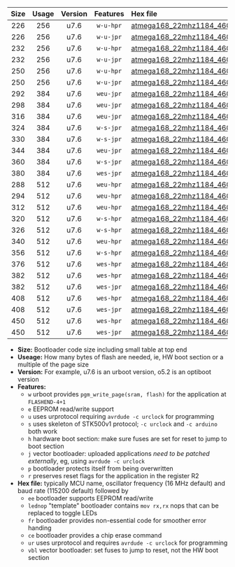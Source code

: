 |Size|Usage|Version|Features|Hex file|
|:-:|:-:|:-:|:-:|:--|
|226|256|u7.6|`w-u-hpr`|[atmega168_22mhz1184_460800bps_ur.hex](https://raw.githubusercontent.com/stefanrueger/urboot/main//atmega168_22mhz1184_460800bps_ur.hex)|
|226|256|u7.6|`w-u-jpr`|[atmega168_22mhz1184_460800bps_ur_vbl.hex](https://raw.githubusercontent.com/stefanrueger/urboot/main//atmega168_22mhz1184_460800bps_ur_vbl.hex)|
|232|256|u7.6|`w-u-hpr`|[atmega168_22mhz1184_460800bps_lednop_ur.hex](https://raw.githubusercontent.com/stefanrueger/urboot/main//atmega168_22mhz1184_460800bps_lednop_ur.hex)|
|232|256|u7.6|`w-u-jpr`|[atmega168_22mhz1184_460800bps_lednop_ur_vbl.hex](https://raw.githubusercontent.com/stefanrueger/urboot/main//atmega168_22mhz1184_460800bps_lednop_ur_vbl.hex)|
|250|256|u7.6|`w-u-hpr`|[atmega168_22mhz1184_460800bps_lednop_fr_ur.hex](https://raw.githubusercontent.com/stefanrueger/urboot/main//atmega168_22mhz1184_460800bps_lednop_fr_ur.hex)|
|250|256|u7.6|`w-u-jpr`|[atmega168_22mhz1184_460800bps_lednop_fr_ur_vbl.hex](https://raw.githubusercontent.com/stefanrueger/urboot/main//atmega168_22mhz1184_460800bps_lednop_fr_ur_vbl.hex)|
|292|384|u7.6|`weu-jpr`|[atmega168_22mhz1184_460800bps_ee_ur_vbl.hex](https://raw.githubusercontent.com/stefanrueger/urboot/main//atmega168_22mhz1184_460800bps_ee_ur_vbl.hex)|
|298|384|u7.6|`weu-jpr`|[atmega168_22mhz1184_460800bps_ee_lednop_ur_vbl.hex](https://raw.githubusercontent.com/stefanrueger/urboot/main//atmega168_22mhz1184_460800bps_ee_lednop_ur_vbl.hex)|
|316|384|u7.6|`weu-jpr`|[atmega168_22mhz1184_460800bps_ee_lednop_fr_ur_vbl.hex](https://raw.githubusercontent.com/stefanrueger/urboot/main//atmega168_22mhz1184_460800bps_ee_lednop_fr_ur_vbl.hex)|
|324|384|u7.6|`w-s-jpr`|[atmega168_22mhz1184_460800bps_vbl.hex](https://raw.githubusercontent.com/stefanrueger/urboot/main//atmega168_22mhz1184_460800bps_vbl.hex)|
|330|384|u7.6|`w-s-jpr`|[atmega168_22mhz1184_460800bps_lednop_vbl.hex](https://raw.githubusercontent.com/stefanrueger/urboot/main//atmega168_22mhz1184_460800bps_lednop_vbl.hex)|
|344|384|u7.6|`weu-jpr`|[atmega168_22mhz1184_460800bps_ee_lednop_fr_ce_ur_vbl.hex](https://raw.githubusercontent.com/stefanrueger/urboot/main//atmega168_22mhz1184_460800bps_ee_lednop_fr_ce_ur_vbl.hex)|
|360|384|u7.6|`w-s-jpr`|[atmega168_22mhz1184_460800bps_lednop_fr_vbl.hex](https://raw.githubusercontent.com/stefanrueger/urboot/main//atmega168_22mhz1184_460800bps_lednop_fr_vbl.hex)|
|380|384|u7.6|`wes-jpr`|[atmega168_22mhz1184_460800bps_ee_vbl.hex](https://raw.githubusercontent.com/stefanrueger/urboot/main//atmega168_22mhz1184_460800bps_ee_vbl.hex)|
|288|512|u7.6|`weu-hpr`|[atmega168_22mhz1184_460800bps_ee_ur.hex](https://raw.githubusercontent.com/stefanrueger/urboot/main//atmega168_22mhz1184_460800bps_ee_ur.hex)|
|294|512|u7.6|`weu-hpr`|[atmega168_22mhz1184_460800bps_ee_lednop_ur.hex](https://raw.githubusercontent.com/stefanrueger/urboot/main//atmega168_22mhz1184_460800bps_ee_lednop_ur.hex)|
|312|512|u7.6|`weu-hpr`|[atmega168_22mhz1184_460800bps_ee_lednop_fr_ur.hex](https://raw.githubusercontent.com/stefanrueger/urboot/main//atmega168_22mhz1184_460800bps_ee_lednop_fr_ur.hex)|
|320|512|u7.6|`w-s-hpr`|[atmega168_22mhz1184_460800bps.hex](https://raw.githubusercontent.com/stefanrueger/urboot/main//atmega168_22mhz1184_460800bps.hex)|
|326|512|u7.6|`w-s-hpr`|[atmega168_22mhz1184_460800bps_lednop.hex](https://raw.githubusercontent.com/stefanrueger/urboot/main//atmega168_22mhz1184_460800bps_lednop.hex)|
|340|512|u7.6|`weu-hpr`|[atmega168_22mhz1184_460800bps_ee_lednop_fr_ce_ur.hex](https://raw.githubusercontent.com/stefanrueger/urboot/main//atmega168_22mhz1184_460800bps_ee_lednop_fr_ce_ur.hex)|
|356|512|u7.6|`w-s-hpr`|[atmega168_22mhz1184_460800bps_lednop_fr.hex](https://raw.githubusercontent.com/stefanrueger/urboot/main//atmega168_22mhz1184_460800bps_lednop_fr.hex)|
|376|512|u7.6|`wes-hpr`|[atmega168_22mhz1184_460800bps_ee.hex](https://raw.githubusercontent.com/stefanrueger/urboot/main//atmega168_22mhz1184_460800bps_ee.hex)|
|382|512|u7.6|`wes-hpr`|[atmega168_22mhz1184_460800bps_ee_lednop.hex](https://raw.githubusercontent.com/stefanrueger/urboot/main//atmega168_22mhz1184_460800bps_ee_lednop.hex)|
|382|512|u7.6|`wes-jpr`|[atmega168_22mhz1184_460800bps_ee_lednop_vbl.hex](https://raw.githubusercontent.com/stefanrueger/urboot/main//atmega168_22mhz1184_460800bps_ee_lednop_vbl.hex)|
|408|512|u7.6|`wes-hpr`|[atmega168_22mhz1184_460800bps_ee_lednop_fr.hex](https://raw.githubusercontent.com/stefanrueger/urboot/main//atmega168_22mhz1184_460800bps_ee_lednop_fr.hex)|
|408|512|u7.6|`wes-jpr`|[atmega168_22mhz1184_460800bps_ee_lednop_fr_vbl.hex](https://raw.githubusercontent.com/stefanrueger/urboot/main//atmega168_22mhz1184_460800bps_ee_lednop_fr_vbl.hex)|
|450|512|u7.6|`wes-hpr`|[atmega168_22mhz1184_460800bps_ee_lednop_fr_ce.hex](https://raw.githubusercontent.com/stefanrueger/urboot/main//atmega168_22mhz1184_460800bps_ee_lednop_fr_ce.hex)|
|450|512|u7.6|`wes-jpr`|[atmega168_22mhz1184_460800bps_ee_lednop_fr_ce_vbl.hex](https://raw.githubusercontent.com/stefanrueger/urboot/main//atmega168_22mhz1184_460800bps_ee_lednop_fr_ce_vbl.hex)|

- **Size:** Bootloader code size including small table at top end
- **Useage:** How many bytes of flash are needed, ie, HW boot section or a multiple of the page size
- **Version:** For example, u7.6 is an urboot version, o5.2 is an optiboot version
- **Features:**
  + `w` urboot provides `pgm_write_page(sram, flash)` for the application at `FLASHEND-4+1`
  + `e` EEPROM read/write support
  + `u` uses urprotocol requiring `avrdude -c urclock` for programming
  + `s` uses skeleton of STK500v1 protocol; `-c urclock` and `-c arduino` both work
  + `h` hardware boot section: make sure fuses are set for reset to jump to boot section
  + `j` vector bootloader: uploaded applications *need to be patched externally*, eg, using `avrdude -c urclock`
  + `p` bootloader protects itself from being overwritten
  + `r` preserves reset flags for the application in the register R2
- **Hex file:** typically MCU name, oscillator frequency (16 MHz default) and baud rate (115200 default) followed by
  + `ee` bootloader supports EEPROM read/write
  + `lednop` "template" bootloader contains `mov rx,rx` nops that can be replaced to toggle LEDs
  + `fr` bootloader provides non-essential code for smoother error handing
  + `ce` bootloader provides a chip erase command
  + `ur` uses urprotocol and requires `avrdude -c urclock` for programming
  + `vbl` vector bootloader: set fuses to jump to reset, not the HW boot section

